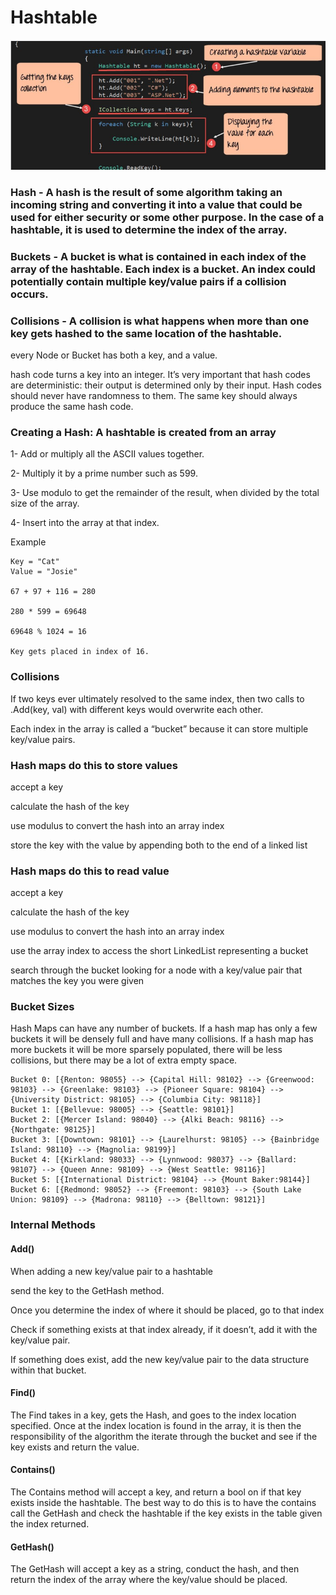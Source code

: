 # Hashtable 

![](hash.png)

### Hash - A hash is the result of some algorithm taking an incoming string and converting it into a value that could be used for either security or some other purpose. In the case of a hashtable, it is used to determine the index of the array.

### Buckets - A bucket is what is contained in each index of the array of the hashtable. Each index is a bucket. An index could potentially contain multiple key/value pairs if a collision occurs.

### Collisions - A collision is what happens when more than one key gets hashed to the same location of the hashtable.

every Node or Bucket has both a key, and a value.

hash code turns a key into an integer. It’s very important that hash codes are deterministic: their output is determined only by their input. Hash codes should never have randomness to them. The same key should always produce the same hash code.

### Creating a Hash: A hashtable  is created from an array

1- Add or multiply all the ASCII values together.

2- Multiply it by a prime number such as 599.

3- Use modulo to get the remainder of the result, when divided by the total size of the array.

4- Insert into the array at that index.

Example
```
Key = "Cat"
Value = "Josie"

67 + 97 + 116 = 280

280 * 599 = 69648

69648 % 1024 = 16

Key gets placed in index of 16. 
```

### Collisions

If two keys ever ultimately resolved to the same index, then two calls to .Add(key, val) with different keys would overwrite each other.

Each index in the array is called a “bucket” because it can store multiple key/value pairs.

### Hash maps do this to store values

accept a key

calculate the hash of the key

use modulus to convert the hash into an array index

store the key with the value by appending both to the end of a linked list

### Hash maps do this to read value

accept a key

calculate the hash of the key

use modulus to convert the hash into an array index

use the array index to access the short LinkedList representing a bucket

search through the bucket looking for a node with a key/value pair that matches the key you were given

### Bucket Sizes

Hash Maps can have any number of buckets. If a hash map has only a few buckets it will be densely full and have many collisions. If a hash map has more buckets it will be more sparsely populated, there will be less collisions, but there may be a lot of extra empty space.

```
Bucket 0: [{Renton: 98055} --> {Capital Hill: 98102} --> {Greenwood: 98103} --> {Greenlake: 98103} --> {Pioneer Square: 98104} --> {University District: 98105} --> {Columbia City: 98118}]
Bucket 1: [{Bellevue: 98005} --> {Seattle: 98101}]
Bucket 2: [{Mercer Island: 98040} --> {Alki Beach: 98116} --> {Northgate: 98125}]
Bucket 3: [{Downtown: 98101} --> {Laurelhurst: 98105} --> {Bainbridge Island: 98110} --> {Magnolia: 98199}]
Bucket 4: [{Kirkland: 98033} --> {Lynnwood: 98037} --> {Ballard: 98107} --> {Queen Anne: 98109} --> {West Seattle: 98116}]
Bucket 5: [{International District: 98104} --> {Mount Baker:98144}]
Bucket 6: [{Redmond: 98052} --> {Freemont: 98103} --> {South Lake Union: 98109} --> {Madrona: 98110} --> {Belltown: 98121}]
```

### Internal Methods

#### Add()

When adding a new key/value pair to a hashtable

send the key to the GetHash method.

Once you determine the index of where it should be placed, go to that index

Check if something exists at that index already, if it doesn’t, add it with the key/value pair.

If something does exist, add the new key/value pair to the data structure within that bucket.

#### Find()

The Find takes in a key, gets the Hash, and goes to the index location specified. Once at the index location is found in the array, it is then the responsibility of the algorithm the iterate through the bucket and see if the key exists and return the value.

#### Contains()

The Contains method will accept a key, and return a bool on if that key exists inside the hashtable. The best way to do this is to have the contains call the GetHash and check the hashtable if the key exists in the table given the index returned.

#### GetHash()

The GetHash will accept a key as a string, conduct the hash, and then return the index of the array where the key/value should be placed.
